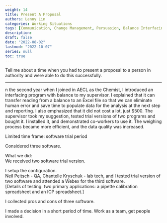 ```yaml
---
weight: 14
title: Present A Proposal
authors: Lenny Lin
categories: Working Situations
tags: [Communication, Change Management, Persuasion, Balance Interfacing]
description: 
draft: false
date: "2022-08-02"
lastmod: "2022-10-07"
series: null
toc: true
---
```



Tell me about a time when you had to present a proposal to a person in authority and were able to do this successfully.
<!--more-->

---
n the second year when I joined in AECL as the Chemist, I introduced an interfacing program with balance to my supervisor.  I explained that it can transfer reading from a balance to an Excel file so that we can eliminate human error and save time to populate data for the analysis at the next step and reporting.  I also emphasized that it did not cost a lot, just $500.  The supervisor took my suggestion, tested trial versions of two programs and bought it.  I installed it, and demonstrated co-workers to use it.  The weighing process became more efficient, and the data quality was increased.  

Limited time frame: software trial period  

Considered three software.

What we did:  
We received two software trial version.  

I setup the configuration.  
Neil Peitsch - QA, Chantelle Kryschuk - lab tech, and I tested trial version of two software and attended a Webex for the third software.  
[Details of testing: two primary applications: a pipette calibration spreadsheet and an ICP spreadsheet.]  

I collected pros and cons of three software.  

I made a decision in a short period of time.  Work as a team, get people involved.  